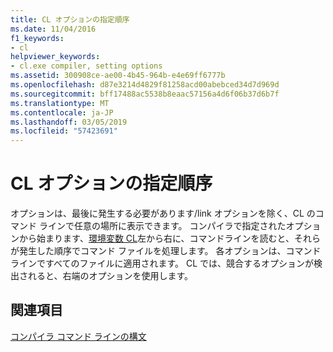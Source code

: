 ```yaml
---
title: CL オプションの指定順序
ms.date: 11/04/2016
f1_keywords:
- cl
helpviewer_keywords:
- cl.exe compiler, setting options
ms.assetid: 300908ce-ae00-4b45-964b-e4e69ff6777b
ms.openlocfilehash: d87e3214d4829f81258acd00abebced34d7d969d
ms.sourcegitcommit: bff17488ac5538b8eaac57156a4d6f06b37d6b7f
ms.translationtype: MT
ms.contentlocale: ja-JP
ms.lasthandoff: 03/05/2019
ms.locfileid: "57423691"
---
```

# <a name="order-of-cl-options"></a>CL オプションの指定順序

オプションは、最後に発生する必要があります/link オプションを除く、CL のコマンド ラインで任意の場所に表示できます。 コンパイラで指定されたオプションから始まります、[環境変数 CL](../../build/reference/cl-environment-variables.md)左から右に、コマンドラインを読むと、それらが発生した順序でコマンド ファイルを処理します。 各オプションは、コマンドラインですべてのファイルに適用されます。 CL では、競合するオプションが検出されると、右端のオプションを使用します。

## <a name="see-also"></a>関連項目

[コンパイラ コマンド ラインの構文](../../build/reference/compiler-command-line-syntax.md)

